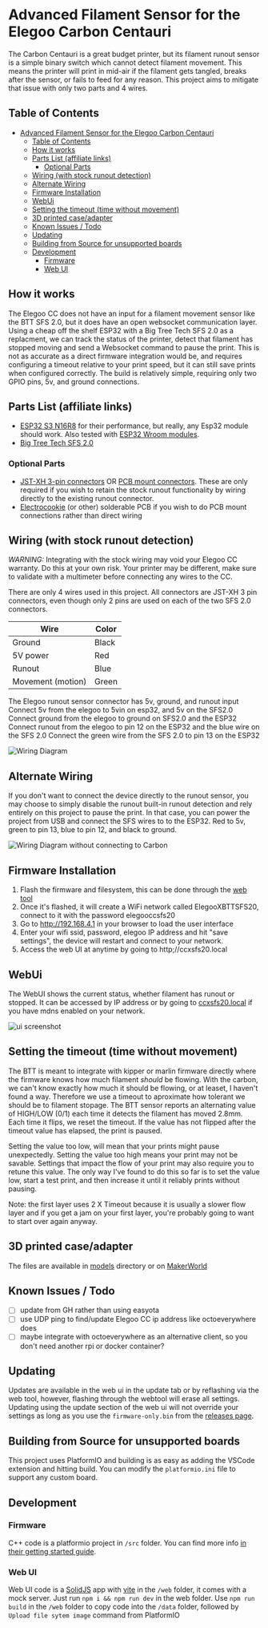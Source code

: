 # Advanced Filament Sensor for the Elegoo Carbon Centauri

The Carbon Centauri is a great budget printer, but its filament runout sensor is a simple binary switch which cannot detect filament movement. This means the printer will print in mid-air if the filament gets tangled, breaks after the sensor, or fails to feed for any reason. This project aims to mitigate that issue with only two parts and 4 wires.

## Table of Contents

- [Advanced Filament Sensor for the Elegoo Carbon Centauri](#advanced-filament-sensor-for-the-elegoo-carbon-centauri)
  - [Table of Contents](#table-of-contents)
  - [How it works](#how-it-works)
  - [Parts List (affiliate links)](#parts-list-affiliate-links)
    - [Optional Parts](#optional-parts)
  - [Wiring (with stock runout detection)](#wiring-with-stock-runout-detection)
  - [Alternate Wiring](#alternate-wiring)
  - [Firmware Installation](#firmware-installation)
  - [WebUi](#webui)
  - [Setting the timeout (time without movement)](#setting-the-timeout-time-without-movement)
  - [3D printed case/adapter](#3d-printed-caseadapter)
  - [Known Issues / Todo](#known-issues--todo)
  - [Updating](#updating)
  - [Building from Source for unsupported boards](#building-from-source-for-unsupported-boards)
  - [Development](#development)
    - [Firmware](#firmware)
    - [Web UI](#web-ui)

## How it works

The Elegoo CC does not have an input for a filament movement sensor like the BTT SFS 2.0, but it does have an open websocket communication layer. Using a cheap off the shelf ESP32 with a Big Tree Tech SFS 2.0 as a replacment, we can track the status of the printer, detect that filament has stopped moving and send a Websocket command to pause the print. This is not as accurate as a direct firmware integration would be, and requires configuring a timeout relative to your print speed, but it can still save prints when configured correctly. The build is relatively simple, requiring only two GPIO pins, 5v, and ground connections.

## Parts List (affiliate links)

- [ESP32 S3 N16R8](https://amzn.to/4lqfTwE) for their performance, but really, any Esp32 module should work. Also tested with [ESP32 Wroom modules](https://amzn.to/4kjtDbU).
- [Big Tree Tech SFS 2.0](https://amzn.to/40uZ1wN)

### Optional Parts

- [JST-XH 3-pin connectors](https://amzn.to/4l4m1Ll) OR [PCB mount connectors](https://amzn.to/4ns8Ntx). These are only required if you wish to retain the stock runout functionality by wiring directly to the existing runout connector.
- [Electrocookie](https://amzn.to/4lqguyo) (or other) solderable PCB if you wish to do PCB mount connections rather than direct wiring

## Wiring (with stock runout detection)

_*WARNING:*_ Integrating with the stock wiring may void your Elegoo CC warranty. Do this at your own risk. Your printer may be different, make sure to validate with a multimeter before connecting any wires to the CC.

There are only 4 wires used in this project. All connectors are JST-XH 3 pin connectors, even though only 2 pins are used on each of the two SFS 2.0 connectors.

| Wire              | Color |
| ----------------- | ----- |
| Ground            | Black |
| 5V power          | Red   |
| Runout            | Blue  |
| Movement (motion) | Green |

The Elegoo runout sensor connector has 5v, ground, and runout input
Connect 5v from the elegoo to 5vin on esp32, and 5v on the SFS2.0
Connect ground from the elegoo to ground on SFS2.0 and the ESP32
Connect runout from the elegoo to pin 12 on the ESP32 and the blue wire on the SFS 2.0
Connect the green wire from the SFS 2.0 to pin 13 on the ESP32

![Wiring Diagram](wiring.png)

## Alternate Wiring

If you don't want to connect the device directly to the runout sensor, you may choose to simply disable the runout built-in runout detection and rely entirely on this project to pause the print. In that case, you can power the project from USB and connect the SFS wires to to the ESP32. Red to 5v, green to pin 13, blue to pin 12, and black to ground.

![Wiring Diagram without connecting to Carbon](wiring2.png)

## Firmware Installation

1. Flash the firmware and filesystem, this can be done through the [web tool](https://jonathanrowny.com/cc_sfs/)
2. Once it's flashed, it will create a WiFi network called ElegooXBTTSFS20, connect to it with the password elegooccsfs20
3. Go to http://192.168.4.1 in your browser to load the user interface
4. Enter your wifi ssid, password, elegoo IP address and hit "save settings", the device will restart and connect to your network.
5. Access the web UI at anytime by going to http;//ccxsfs20.local

## WebUi

The WebUI shows the current status, whether filament has runout or stopped. It can be accessed by IP address or by going to [ccxsfs20.local](http://ccxsfs20.local) if you have mdns enabled on your network.

![ui screenshot](ui.png)

## Setting the timeout (time without movement)

The BTT is meant to integrate with kipper or marlin firmware directly where the firmware knows how much filament _should_ be flowing. With the carbon, we can't know exactly how much it should be flowing, or at leaset, I haven't found a way. Therefore we use a timeout to aproximate how tolerant we should be to filament stopage. The BTT sensor reports an alternating value of HIGH/LOW (0/1) each time it detects the filament has moved 2.8mm. Each time it flips, we reset the timeout. If the value has not flipped after the timeout value has elapsed, the print is paused.

Setting the value too low, will mean that your prints might pause unexpectedly. Setting the value too high means your print may not be savable. Settings that impact the flow of your print may also require you to retune this value. The only way I've found to do this so far is to set the value low, start a test print, and then increase it until it reliably prints without pausing.

Note: the first layer uses 2 X Timeout because it is usually a slower flow layer and if you get a jam on your first layer, you're probably going to want to start over again anyway.

## 3D printed case/adapter

The files are available in [models](/models) directory or on [MakerWorld](https://makerworld.com/en/models/1594174-carbon-centauri-x-bigtreetech-sfs-2-0-mod)

## Known Issues / Todo

- [ ] update from GH rather than using easyota
- [ ] use UDP ping to find/update Elegoo CC ip address like octoeverywhere does
- [ ] maybe integrate with octoeverywhere as an alternative client, so you don't need another rpi or docker container?

## Updating

Updates are available in the web ui in the update tab or by reflashing via the web tool, however, flashing through the webtool will erase all settings. Updating using the update section of the web ui will not override your settings as long as you use the `firmware-only.bin` from the [releases page](https://github.com/jrowny/cc_sfs/releases).

## Building from Source for unsupported boards

This project uses PlatformIO and building is as easy as adding the VSCode extension and hitting build. You can modify the `platformio.ini` file to support any custom board.

## Development

### Firmware

C++ code is a platformio project in `/src` folder. You can find more info [in their getting started guide](https://platformio.org/platformio-ide).

### Web UI

Web UI code is a [SolidJS](https://www.solidjs.com/) app with [vite](https://vite.dev/) in the `/web` folder, it comes with a mock server. Just run `npm i && npm run dev` in the web folder.
Use `npm run build` in the `/web` folder to copy code into the `/data` folder, followed by `Upload file sytem image` command from PlatformIO
